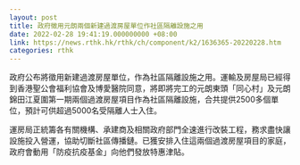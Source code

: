 ```yaml
---
layout: post
title: 政府徵用元朗兩個新建過渡房屋單位作社區隔離設施之用
date: 2022-02-28 19:41:19.000000000 +08:00
link: https://news.rthk.hk/rthk/ch/component/k2/1636365-20220228.htm
categories: rthk
---
```


政府公布將徵用新建過渡房屋單位，作為社區隔離設施之用。運輸及房屋局已經得到香港聖公會福利協會及博愛醫院同意，將即將完工的元朗東頭「同心村」及元朗錦田江夏圍第一期兩個過渡房屋項目作為社區隔離設施，合共提供2500多個單位，預計可供超過5000名受隔離人士入住。

運房局正統籌各有關機構、承建商及相關政府部門全速進行改裝工程，務求盡快讓設施投入營運，協助切斷社區傳播鏈。已獲安排入住這兩個過渡房屋項目的家庭，政府會動用「防疫抗疫基金」向他們發放特惠津貼。
